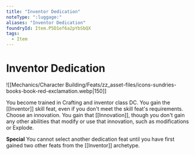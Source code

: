 ```yaml
---
title: "Inventor Dedication"
noteType: ":luggage:"
aliases: "Inventor Dedication"
foundryId: Item.P5D1ef6a2pYbSbQX
tags:
  - Item
---
```


# Inventor Dedication
![[Mechanics/Character Building/Feats/zz_asset-files/icons-sundries-books-book-red-exclamation.webp|150]]

You become trained in Crafting and inventor class DC. You gain the [[Inventor]] skill feat, even if you don't meet the skill feat's requirements. Choose an innovation. You gain that [[Innovation]], though you don't gain any other abilities that modify or use that innovation, such as modifications or Explode.

**Special** You cannot select another dedication feat until you have first gained two other feats from the [[Inventor]] archetype.
